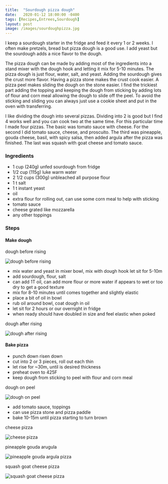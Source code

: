 ```yaml
---
title:  "Sourdough pizza dough"
date:   2020-01-12 18:00:00 -0400
tags: [Recipes,Entrees,Sourdough]
layout: post
image: /images/sourdoughpizza.jpg
---
```

I keep a sourdough starter in the fridge and feed it every 1 or 2 weeks.  I often make pretzels, bread but pizza dough is a good use.  I add yeast but the sourdough adds a nice flavor to the dough.

The pizza dough can be made by adding most of the ingredients into a stand mixer with the
dough hook and letting it mix for 5-10 minutes.  The pizza dough is just flour, water, salt, and yeast.  Adding the sourdough gives the crust more flavor.  Having a pizza stone
makes the crust cook easier.  A pizza peel makes sliding the dough on the stone easier. I find the trickiest part adding the topping and keeping the dough from sticking by adding lots of flour and corn meal allowing the dough to slide off the peel.  To avoid
the sticking and sliding you can always just use a cookie sheet and put in the oven
with transferring.

I like dividing the dough into several pizzas.  Dividing into 2 is good but I find 4
works well and you can cook two at the same time.  For this particular time I made four pizzas.  The basic was tomato sauce with cheese.  For the second I did tomato sauce, cheese, and proscuito.  The third was pineapple, gouda cheese, basil, with spicy salsa, then added argula after the pizza was finished.  The last was squash with goat cheese
and tomato sauce.

### Ingredients
- 1 cup (240g) unfed sourdough from fridge
- 1/2 cup (115g) luke warm water
- 2 1/2 cups (300g) unbleached all purpose flour
- 1 t salt
- 1 t instant yeast
- oil
- extra flour for rolling out, can use some corn meal to help with sticking
- tomato sauce
- cheese grated like mozzarella
- any other toppings

### Steps

#### Make dough
dough before rising

![dough before rising](/images/sourdoughpizza1.jpg)

- mix water and yeast in mixer bowl, mix with dough hook let sit for 5-10m
- add sourdough, flour, salt
- can add 1T oil, can add more flour or more water if appears to wet or too dry to get a good texture
- mix for 8-10 minutes until comes together and slightly elastic
- place a bit of oil in bowl
- rub oil around bowl, coat dough in oil
- let sit for 2 hours or our overnight in fridge
- when ready should have doubled in size and feel elastic when poked

dough after rising

![dough after rising](/images/sourdoughpizza2.jpg)

#### Bake pizza
- punch down risen down
- cut into 2 or 3 pieces, roll out each thin
- let rise for ~30m, until is desired thickness
- preheat oven to 425F
- keep dough from sticking to peel with flour and corn meal

dough on peel

![dough on peel](/images/sourdoughpizza3.jpg)

- add tomato sauce, toppings
- can use pizza stone and pizza paddle
- bake 10-15m until pizza starting to turn brown

cheese pizza

![cheese pizza](/images/sourdoughpizza4.jpg)

pineapple gouda arugula

![pineapple gouda argula pizza](/images/sourdoughpizza5.jpg)

squash goat cheese pizza

![squash goat cheese pizza](/images/sourdoughpizza.jpg)
